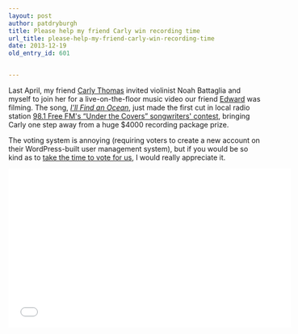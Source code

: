 ```yaml
---
layout: post
author: patdryburgh
title: Please help my friend Carly win recording time
url_title: please-help-my-friend-carly-win-recording-time
date: 2013-12-19
old_entry_id: 601


---
```


Last April, my friend [Carly Thomas][1] invited violinist Noah Battaglia and myself to join her for a live-on-the-floor music video our friend [Edward][2] was filming. The song, *[I'll Find an Ocean][3]*, just made the first cut in local radio station [98.1 Free FM's &ldquo;Under the Covers&rdquo; songwriters' contest][4], bringing Carly one step away from a huge $4000 recording package prize.

The voting system is annoying (requiring voters to create a new account on their WordPress-built user management system), but if you would be so kind as to [take the time to vote for us][4], I would really appreciate it.

<iframe width="560" height="315" src="//www.youtube.com/embed/NBYPIV5pBzU" frameborder="0" allowfullscreen></iframe>

[1]: http://carlythomas.com
[2]: http://edwardplatero.com
[3]: http://www.youtube.com/watch?v=NBYPIV5pBzU
[4]: http://981freefm.ca/under-the-covers/vote/
